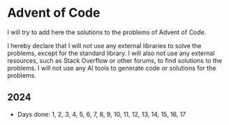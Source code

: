 # Advent of Code

I will try to add here the solutions to the problems of Advent of Code.

I hereby declare that I will not use any external libraries to solve the problems, except for the standard library.
I will also not use any external resources, such as Stack Overflow or other forums, to find solutions to the problems.
I will not use any AI tools to generate code or solutions for the problems.

## 2024

- Days done: 1, 2, 3, 4, 5, 6, 7, 8, 9, 10, 11, 12, 13, 14, 15, 16, 17
